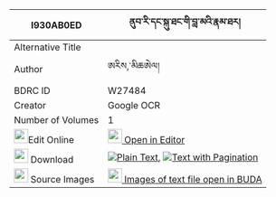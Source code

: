 |I930AB0ED|ནུབ་རི་དང་སྐུ་ཐང་གི་བླ་མའི་རྣམ་ཐར། 
| --- | --- 
|Alternative Title |
|Author| ཨརིས,་མིཆཨེལ།
|BDRC ID | W27484
|Creator | Google OCR
|Number of Volumes| 1
|<img width="25" src="https://img.icons8.com/color/25/000000/edit-property.png">Edit Online| [<img width="25" src="https://avatars.githubusercontent.com/u/45091458?s=200&v=4"> Open in Editor](http://editor.openpecha.org/I930AB0ED)
|<img width="25" src="https://img.icons8.com/fluent/48/000000/download-2.png"/>  Download | [![](https://img.icons8.com/color/20/000000/txt.png)Plain Text](https://github.com/Openpecha/I930AB0ED/releases/download/v1/nub_ri_dang_kutang_gi_lama_i_n_plain_I930AB0ED.zip), [![](https://img.icons8.com/color/20/000000/txt.png)Text with Pagination](https://github.com/Openpecha/I930AB0ED/releases/download/v1/nub_ri_dang_kutang_gi_lama_i_n_pages_I930AB0ED.zip)
|<img width="25" src="https://img.icons8.com/plasticine/100/000000/pictures-folder.png"/>  Source Images | [<img width="25" src="https://library.bdrc.io/icons/BUDA-small.svg"> Images of text file open in BUDA](https://library.bdrc.io/show/bdr:W27484)